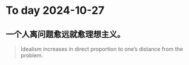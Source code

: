 
# To day 2024-10-27


## 一个人离问题愈远就愈理想主义。
> Idealism increases in direct proportion to one’s distance from the problem.

    